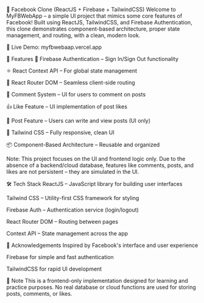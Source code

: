📘 Facebook Clone (ReactJS + Firebase + TailwindCSS)
Welcome to MyFBWebApp – a simple UI project that mimics some core features of Facebook! Built using ReactJS, TailwindCSS, and Firebase Authentication, this clone demonstrates component-based architecture, proper state management, and routing, with a clean, modern look.

🔗 Live Demo: myfbwebaap.vercel.app

🚀 Features
🔐 Firebase Authentication – Sign In/Sign Out functionality

⚛️ React Context API – For global state management

🔄 React Router DOM – Seamless client-side routing

💬 Comment System – UI for users to comment on posts

👍 Like Feature – UI implementation of post likes

📝 Post Feature – Users can write and view posts (UI only)

🎨 Tailwind CSS – Fully responsive, clean UI

📦 Component-Based Architecture – Reusable and organized

Note: This project focuses on the UI and frontend logic only. Due to the absence of a backend/cloud database, features like comments, posts, and likes are not persistent – they are simulated in the UI.

🛠️ Tech Stack
ReactJS – JavaScript library for building user interfaces

Tailwind CSS – Utility-first CSS framework for styling

Firebase Auth – Authentication service (login/logout)

React Router DOM – Routing between pages

Context API – State management across the app

🙌 Acknowledgements
Inspired by Facebook's interface and user experience

Firebase for simple and fast authentication

TailwindCSS for rapid UI development

📌 Note
This is a frontend-only implementation designed for learning and practice purposes. No real database or cloud functions are used for storing posts, comments, or likes.

